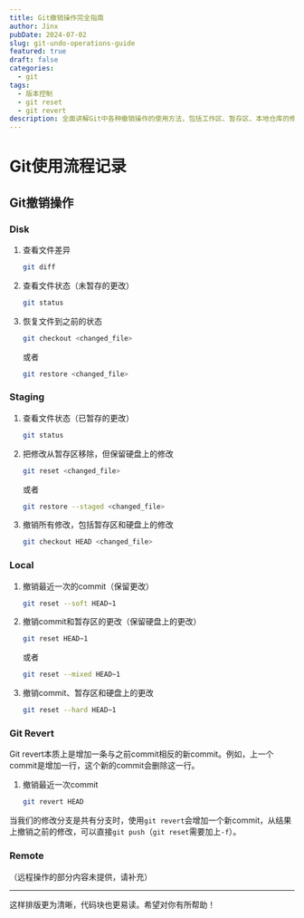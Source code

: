 ```yaml
---
title: Git撤销操作完全指南
author: Jinx
pubDate: 2024-07-02
slug: git-undo-operations-guide
featured: true
draft: false
categories:
  - git
tags:
  - 版本控制
  - git reset
  - git revert
description: 全面讲解Git中各种撤销操作的使用方法，包括工作区、暂存区、本地仓库的修改撤销，以及reset和revert命令的区别与实践
---
```


# Git使用流程记录

## Git撤销操作

### Disk

1. 查看文件差异

   ```bash
   git diff
   ```

2. 查看文件状态（未暂存的更改）

   ```bash
   git status
   ```

3. 恢复文件到之前的状态

   ```bash
   git checkout <changed_file>
   ```

   或者

   ```bash
   git restore <changed_file>
   ```

### Staging

1. 查看文件状态（已暂存的更改）

   ```bash
   git status
   ```

2. 把修改从暂存区移除，但保留硬盘上的修改

   ```bash
   git reset <changed_file>
   ```

   或者

   ```bash
   git restore --staged <changed_file>
   ```

3. 撤销所有修改，包括暂存区和硬盘上的修改

   ```bash
   git checkout HEAD <changed_file>
   ```

### Local

1. 撤销最近一次的commit（保留更改）

   ```bash
   git reset --soft HEAD~1
   ```

2. 撤销commit和暂存区的更改（保留硬盘上的更改）

   ```bash
   git reset HEAD~1
   ```

   或者

   ```bash
   git reset --mixed HEAD~1
   ```

3. 撤销commit、暂存区和硬盘上的更改

   ```bash
   git reset --hard HEAD~1
   ```

### Git Revert

Git revert本质上是增加一条与之前commit相反的新commit。例如，上一个commit是增加一行，这个新的commit会删除这一行。

1. 撤销最近一次commit

   ```bash
   git revert HEAD
   ```

当我们的修改分支是共有分支时，使用`git revert`会增加一个新commit，从结果上撤销之前的修改，可以直接`git push`（`git reset`需要加上`-f`）。

### Remote

（远程操作的部分内容未提供，请补充）

---

这样排版更为清晰，代码块也更易读。希望对你有所帮助！